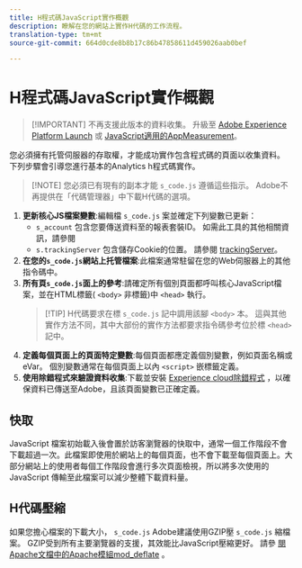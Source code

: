 ```yaml
---
title: H程式碼JavaScript實作概觀
description: 瞭解在您的網站上實作H代碼的工作流程。
translation-type: tm+mt
source-git-commit: 664d0cde8b8b17c86b47858611d459026aab0bef

---
```



# H程式碼JavaScript實作概觀

> [!IMPORTANT] 不再支援此版本的資料收集。 升級至 [Adobe Experience Platform Launch](../../launch/overview.md) 或 [JavaScript適用的AppMeasurement](../overview.md)。

您必須擁有托管伺服器的存取權，才能成功實作包含程式碼的頁面以收集資料。 下列步驟會引導您進行基本的Analytics h程式碼實作。

> [!NOTE] 您必須已有現有的副本才能 `s_code.js` 遵循這些指示。 Adobe不再提供在「代碼管理器」中下載H代碼的選項。

1. **更新核心JS檔案變數**:編輯檔 `s_code.js` 案並確定下列變數已更新：
   * `s_account` 包含您要傳送資料至的報表套裝ID。 如需此工具的其他相關資訊，請參閱
   * `s.trackingServer` 包含儲存Cookie的位置。 請參閱 [trackingServer](../../vars/config-vars/trackingserver.md)。
2. **在您的`s_code.js`網站上托管檔案**:此檔案通常駐留在您的Web伺服器上的其他指令碼中。
3. **所有頁`s_code.js`面上的參考**:請確定所有個別頁面都呼叫核心JavaScript檔案，並在HTML標籤( `<body>` 非標籤)中 `<head>` 執行。
   > [!TIP] H代碼要求在標 `s_code.js` 記中調用該腳 `<body>` 本。 這與其他實作方法不同，其中大部份的實作方法都要求指令碼參考位於標 `<head>` 記中。
4. **定義每個頁面上的頁面特定變數**:每個頁面都應定義個別變數，例如頁面名稱或eVar。 個別變數通常在每個頁面上以內 `<script>` 嵌標籤定義。
5. **使用除錯程式來驗證資料收集**:下載並安裝 [Experience cloud除錯程式](../../validate/debugger.md) ，以確保資料已傳送至Adobe，且該頁面變數已正確定義。

## 快取

JavaScript 檔案初始載入後會置於訪客瀏覽器的快取中，通常一個工作階段不會下載超過一次。此檔案即使用於網站上的每個頁面，也不會下載至每個頁面上。大部分網站上的使用者每個工作階段會進行多次頁面檢視，所以將多次使用的 JavaScript 傳輸至此檔案可以減少整體下載資料量。

## H代碼壓縮

如果您擔心檔案的下載大小， `s_code.js` Adobe建議使用GZIP壓 `s_code.js` 縮檔案。 GZIP受到所有主要瀏覽器的支援，其效能比JavaScript壓縮更好。 請參 [閱Apache文檔中的Apache模組mod_deflate](http://httpd.apache.org/docs/current/mod/mod_deflate.html) 。
